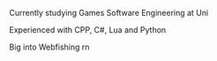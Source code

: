 Currently studying Games Software Engineering at Uni

Experienced with CPP, C#, Lua and Python

Big into Webfishing rn

